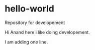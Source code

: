 # hello-world
Repository for developement

Hi Anand here i like doing developement.

I am adding one line.
